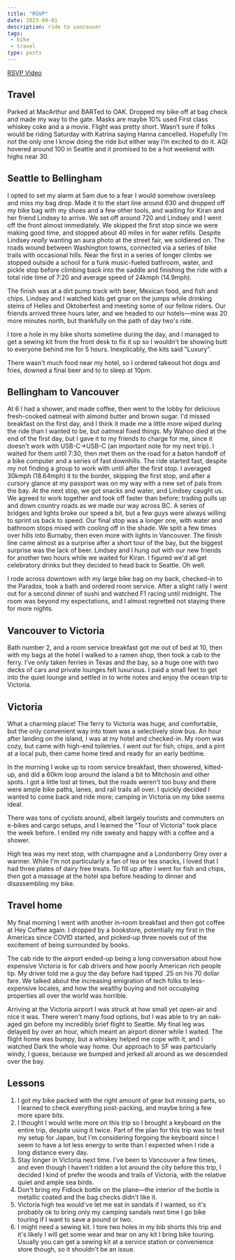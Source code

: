 ```yaml
---
title: "RSVP"
date: 2023-09-01
description: ride to vancouver
tags:
 - bike
 - travel
type: posts
---
```


[RSVP Video](https://studio.youtube.com/video/5B_WPTd8E5c/edit)

## Travel

Parked at MacArthur and BARTed to OAK.
Dropped my bike off at bag check and made my way to the gate.
Masks are maybe 10% used
First class whiskey coke and a a movie.
Flight was pretty short.
Wasn’t sure if folks would be riding Saturday with Katrina saying Hanna cancelled. Hopefully I’m not the only one I know doing the ride but either way I’m excited to do it.
AQI hovered around 100 in Seattle and it promised to be a hot weekend with highs near 30.

## Seattle to Bellingham

I opted to set my alarm at 5am due to a fear I would somehow oversleep and miss my bag drop. Made it to the start line around 630 and dropped off my bike bag with my shoes and a few other tools, and waiting for Kiran and her friend Lindsey to arrive. We set off around 720 and Lindsey and I went off the front almost immediately. We skipped the first stop since we were making good time, and stopped about 40 miles in for water refills. Despite Lindsey _really_ wanting an aura photo at the street fair, we soldiered on. The roads wound between Washington towns, connected via a series of bike trails with occasional hills. Near the first in a series of longer climbs we stopped outside a school for a funk music-fueled bathroom, water, and pickle stop before climbing back into the saddle and finishing the ride with a total ride time of 7:20 and average speed of 24kmph (14.9mph).


The finish was at a dirt pump track with beer, Mexican food, and fish and chips. Lindsey and I watched kids get gnar on the jumps while drinking steins of Helles and Oktoberfest and meeting some of our fellow riders. Our friends arrived three hours later, and we headed to our hotels—mine was 20 more minutes north, but thankfully on the path of day two's ride.

I tore a hole in my bike shorts sometime during the day, and I managed to get a sewing kit from the front desk to fix it up so I wouldn't be showing butt to everyone behind me for 5 hours. Inexplicably, the kits said "Luxury".

There wasn't much food near my hotel, so I ordered takeout hot dogs and fries, downed a final beer and to to sleep at 10pm.

## Bellingham to Vancouver

At 6 I had a shower, and made coffee, then went to the lobby for delicious fresh-cooked oatmeal with almond butter and brown sugar. I'd missed breakfast on the first day, and I think it made me a little more wiped during the ride than I wanted to be, but oatmeal fixed things. My Wahoo died at the end of the first day, but I gave it to my friends to charge for me, since it doesn't work with USB-C->USB-C (an important note for my next trip). I waited for them until 7:30, then met them on the road for a baton handoff of a bike computer and a series of fast downhills. The ride started fast, despite my not finding a group to work with until after the first stop. I averaged 30kmph (18.64mph) it to the border, skipping the first stop, and after a cursory glance at my passport was on my way with a new set of pals from the bay. At the next stop, we got snacks and water, and Lindsey caught us. We agreed to work together and took off faster than before; trading pulls up and down country roads as we made our way across BC. A series of bridges and lights broke our speed a bit, but a few guys were always willing to sprint us back to speed. Our final stop was a longer one, with water and bathroom stops mixed with cooling off in the shade. We split a few times over hills into Burnaby, then even more with lights in Vancouver. The finish line came almost as a surprise after a short tour of the bay, but the biggest surprise was the lack of beer. Lindsey and I hung out with our new friends for another two hours while we waited for Kiran. I figured we'd all get celebratory drinks but they decided to head back to Seattle. Oh well.

I rode across downtown with my large bike bag on my back, checked-in to the Paradox, took a bath and ordered room service. After a slight rally I went out for a second dinner of sushi and watched F1 racing until midnight. The room was beyond my expectations, and I almost regretted not staying there for more nights.

## Vancouver to Victoria

Bath number 2, and a room service breakfast got me out of bed at 10, then with my bags at the hotel I walked to a ramen shop, then took a cab to the ferry. I've only taken ferries in Texas and the bay, so a huge one with two decks of cars and private lounges felt luxurious. I paid a small feet to get into the quiet lounge and settled in to write notes and enjoy the ocean trip to Victoria.

## Victoria 

What a charming place! The ferry to Victoria was huge, and comfortable, but the only convenient way into town was a selectively slow bus. An hour after landing on the island, I was at my hotel and checked-in. My room was cozy, but came with high-end toiletries. I went out for fish, chips, and a pint at a local pub, then came home tired and ready for an early bedtime.

In the morning I woke up to room service breakfast, then showered, kitted-up, and did a 60km loop around the island a bit to Mitchosin and other spots. I got a little lost at times, but the roads weren't too busy and there were ample bike paths, lanes, and rail trails all over. I quickly decided I wanted to come back and ride more; camping in Victoria on my bike seems ideal.

There was tons of cyclists around, albeit largely tourists and commuters on e-bikes and cargo setups, and I learned the "Tour of Victoria" took place the week before. I ended my ride sweaty and happy with a coffee and a shower.

High tea was my next stop, with champagne and a Londonberry Grey over a warmer. While I'm not particularly a fan of tea or tea snacks, I loved that I had three plates of dairy free treats. To fill up after I went for fish and chips, then got a massage at the hotel spa before heading to dinner and disassembling my bike.

## Travel home

My final morning I went with another in-room breakfast and then got coffee at Hey Coffee again. I dropped by a bookstore, potentially my first in the Americas since COVID started, and picked-up three novels out of the excitement of being surrounded by books. 

The cab ride to the airport ended-up being a long conversation about how expensive Victoria is for cab drivers and how poorly American rich people tip. My driver told me a guy the day before had tipped .25 on his 70 dollar fare. We talked about the increasing emigration of tech folks to less-expensive locales, and how the wealthy buying and not occupying properties all over the world was horrible. 

Arriving at the Victoria airport I was struck at how small yet open-air and nice it was. There weren't many food options, but I was able to try an oak-aged gin before my incredibly brief flight to Seattle. My final leg was delayed by over an hour, which meant an airport dinner while I waited. The flight home was bumpy, but a whiskey helped me cope with it, and I watched Dark the whole way home. Our approach to SF was particularly windy, I guess, because we bumped and jerked all around as we descended over the bay.

## Lessons

1. I got my bike packed with the right amount of gear but missing parts, so I learned to check everything post-packing, and maybe bring a few more spare bits.
2. I thought I would write more on this trip so I brought a keyboard on the entire trip, despite using it twice. Part of the plan for this trip was to test my setup for Japan, but I'm considering forgoing the keyboard since I seem to have a lot less energy to write than I expected when I ride a long distance every day.
3. Stay longer in Victoria next time. I've been to Vancouver a few times, and even though I haven't ridden a lot around the city before this trip, I decided I kind of prefer the woods and trails of Victoria, with the relative quiet and ample sea birds.
4. Don't bring my Fidlock bottle on the plane—the interior of the bottle is metallic coated and the bag checks didn't like it.
5. Victoria high tea would've let me eat in sandals if I wanted, so it's probably ok to bring only my camping sandals next time I go bike touring if I want to save a pound or two.
6. I might need a sewing kit. I tore two holes in my bib shorts this trip and it's likely I will get some wear and tear on any kit I bring bike touring. Usually you can get a sewing kit at a service station or convenience store though, so it shouldn't be an issue. 